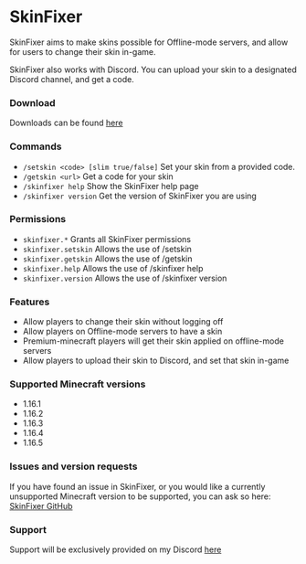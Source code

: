 # SkinFixer
SkinFixer aims to make skins possible for Offline-mode servers, and allow for users to change their skin in-game.

SkinFixer also works with Discord. You can upload your skin to a designated Discord channel, and get a code.

### Download
Downloads can be found [here](https://github.com/TheDutchMC/SkinFixer/releases)

### Commands
- `/setskin <code> [slim true/false]` Set your skin from a provided code.
- `/getskin <url>` Get a code for your skin
- `/skinfixer help` Show the SkinFixer help page
- `/skinfixer version` Get the version of SkinFixer you are using

### Permissions
- `skinfixer.*` Grants all SkinFixer permissions
- `skinfixer.setskin` Allows the use of /setskin
- `skinfixer.getskin` Allows the use of /getskin
- `skinfixer.help` Allows the use of /skinfixer help
- `skinfixer.version` Allows the use of /skinfixer version

### Features
- Allow players to change their skin without logging off
- Allow players on Offline-mode servers to have a skin
- Premium-minecraft players will get their skin applied on offline-mode servers
- Allow players to upload their skin to Discord, and set that skin in-game

### Supported Minecraft versions
- 1.16.1
- 1.16.2
- 1.16.3
- 1.16.4
- 1.16.5

### Issues and version requests
If you have found an issue in SkinFixer, or you would like a currently unsupported Minecraft version to be supported, you can ask so here: [SkinFixer GitHub](https://github.com/TheDutchMC/SkinFixer/issues)

### Support
Support will be exclusively provided on my Discord [here](https://discord.gg/xE3FcGj)
